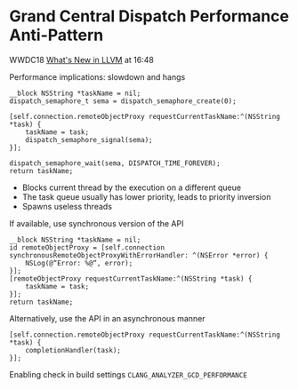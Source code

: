 # Grand Central Dispatch Performance Anti-Pattern

WWDC18 [What's New in LLVM](https://developer.apple.com/videos/play/wwdc2018/409/) at 16:48

Performance implications: slowdown and hangs

```objc
__block NSString *taskName = nil;
dispatch_semaphore_t sema = dispatch_semaphore_create(0); 

[self.connection.remoteObjectProxy requestCurrentTaskName:^(NSString *task) {
    taskName = task;
    dispatch_semaphore_signal(sema); 
}];

dispatch_semaphore_wait(sema, DISPATCH_TIME_FOREVER); 
return taskName;
```

- Blocks current thread by the execution on a different queue
- The task queue usually has lower priority, leads to priority inversion 
- Spawns useless threads

If available, use synchronous version of the API

```objc
__block NSString *taskName = nil;
id remoteObjectProxy = [self.connection synchronousRemoteObjectProxyWithErrorHandler: ^(NSError *error) { 
    NSLog(@“Error: %@“, error); 
}]; 
[remoteObjectProxy requestCurrentTaskName:^(NSString *task) {
    taskName = task; 
}];
return taskName;
```

Alternatively, use the API in an asynchronous manner

```objc
[self.connection.remoteObjectProxy requestCurrentTaskName:^(NSString *task) { 
    completionHandler(task);
}];
```

Enabling check in build settings `CLANG_ANALYZER_GCD_PERFORMANCE`
